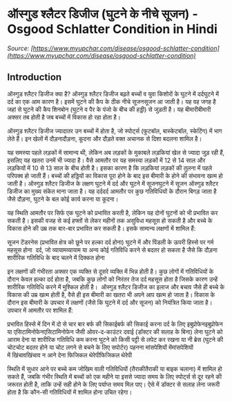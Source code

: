 # ऑस्‍गुड श्‍लैटर डिजीज (घुटने के नीचे सूजन) - Osgood Schlatter Condition in Hindi
_Source: [https://www.myupchar.com/disease/osgood-schlatter-condition](https://www.myupchar.com/disease/osgood-schlatter-condition)_

## Introduction
ऑस्‍गुड श्‍लैटर डिजीज क्या है?
ऑस्‍गुड श्‍लैटर डिजीज बढ़ते बच्चों व युवा किशोरों के घुटने में दर्दघुटने में दर्द का एक आम कारण है। इसमें घुटने की कैप के ठीक नीचे सूजनसूजन आ जाती है। यह वह जगह है जहां से घुटने की कैप शिनबोन (घुटने व पैर के पंजो के बीच की हड्डी) से जुड़ती है। यह बीमारीबीमारी अक्सर तब होती है जब बच्चों में विकास हो रहा होता है।
ऑस्‍गुड श्‍लैटर डिजीज ज्यादातर उन बच्चों में होता है, जो स्पोर्ट्स (फुटबॉल, बास्केटबॉल, स्केटिंग) में भाग लेते हैं। इन खेलों में दौड़नादौड़ना, कूदना और दौड़ते वक्त अचानक से दिशा बदलना शामिल है।
यह समस्या पहले लड़कों में सामान्य थी, लेकिन अब लड़कों के मुकाबले लड़कियां खेल से ज्यादा जुड़ रही हैं, इसलिए यह खतरा उनमें भी ज्यादा है। वैसे आमतौर पर यह समस्या लड़कों में 12 से 14 साल और लड़कियों में 10 से 13 साल के बीच होती है। इसका कारण है कि लड़कियां लड़कों की तुलना में पहले परिपक्व हो जाती हैं। बच्चों की हड्डियों का विकास पूरा होने के बाद इस बीमारी के होने की संभावना खत्म हो जाती है।
ऑस्‍गुड श्‍लैटर डिजीज के लक्षण
घुटने में दर्द और घुटने में सूजनघुटने में सूजन ऑस्‍गुड श्‍लैटर डिजीज का मुख्य संकेत माना जाता है। यह दर्ददर्द आमतौर पर कुछ गतिविधियों के दौरान बिगड़ जाता है जैसे दौड़ना, घुटने के बल कोई कार्य करना या कूदना।
यह स्थिति आमतौर पर सिर्फ एक घुटने को प्रभावित करती है, लेकिन यह दोनों घुटनों को भी प्रभावित कर सकती है। इसकी वजह से कई हफ्तों से लेकर महीनों तक असुविधा महसूस हो सकती है और बच्चे के विकास होने की उम्र तक बार-बार प्रभावित कर सकती है। इसके सामान्य लक्षणों में शामिल हैं:

सूजन
टेंडरनेस (प्रभावित क्षेत्र को छूने पर हल्का दर्द होना)
घुटने में और पिंडली के ऊपरी हिस्से पर गर्म महसूस होना 
दर्द, जो व्यायामव्यायाम या अन्य कोई गतिविधि करने से बदतर हो सकता है जैसे कि दौड़ना
शारीरिक गतिविधि के बाद चलने में दिक्कत होना 

इन लक्षणों की गंभीरता अक्सर एक व्यक्ति से दूसरे व्यक्ति में भिन्न होती है। कुछ लोगों में गतिविधियों के दौरान केवल हल्का दर्द होता है, जबकि कुछ लोगों को निरंतर तेज दर्द महसूस होता है जिसके कारण उन्हें शारीरिक गतिविधि करने में मुश्किल होती है। 
ऑस्‍गुड श्‍लैटर डिजीज का इलाज और बचाव
जैसे ही बच्चे के विकास की उम्र खत्म होती है, वैसे ही इस बीमारी का खतरा भी अपने आप खत्म हो जाता है। विकास के दौरान इस बीमारी के उपचार में लक्षणों (जैसे कि घुटने में दर्द और सूजन) को नियंत्रित किया जाता है। उपचार में आमतौर पर शामिल हैं:

प्रभावित हिस्से में दिन में दो से चार बार बर्फ की सिकाईबर्फ की सिकाई करना
दर्द के लिए इबुप्रोफेनइबुप्रोफेन या एसिटामिनोफेनएसिटामिनोफेन जैसी ओवर-द-काउंटर दवाई (डॉक्टर की सलाह के बिना) लेना
घुटने को आराम देना या शारीरिक गतिविधि कम करना
घुटने को किसी पट्टी से लपेट कर रखना या नी ब्रेस (घुटने की चोटचोट बदतर होने या चोट लगने से बचने के लिए सपोर्टर) पहनना
मांसपेशियों मेंमांसपेशियों में खिंचावखिंचाव न आने देना
फिजिकल थेरेपीफिजिकल थेरेपी 

स्थिति में सुधार आने पर बच्चे कम जोखिम वाली गतिविधियों (तैराकीतैराकी या बाइक चलाना) में शामिल हो सकते हैं, जबकि गंभीर स्थिति में बच्चों को एक महीने या इससे ज्यादा समय के लिए स्पोर्ट्स से दूर रहने की जरूरत होती है, ताकि उन्हें सही होने के लिए पर्याप्त समय मिल पाए। ऐसे में डॉक्टर से सलाह लेना जरूरी होता है कि कौन-सी गतिविधियों में शामिल होना उचित रहेगा।

